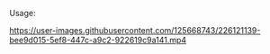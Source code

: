 Usage:

https://user-images.githubusercontent.com/125668743/226121139-bee9d015-5ef8-447c-a9c2-922619c9a141.mp4
